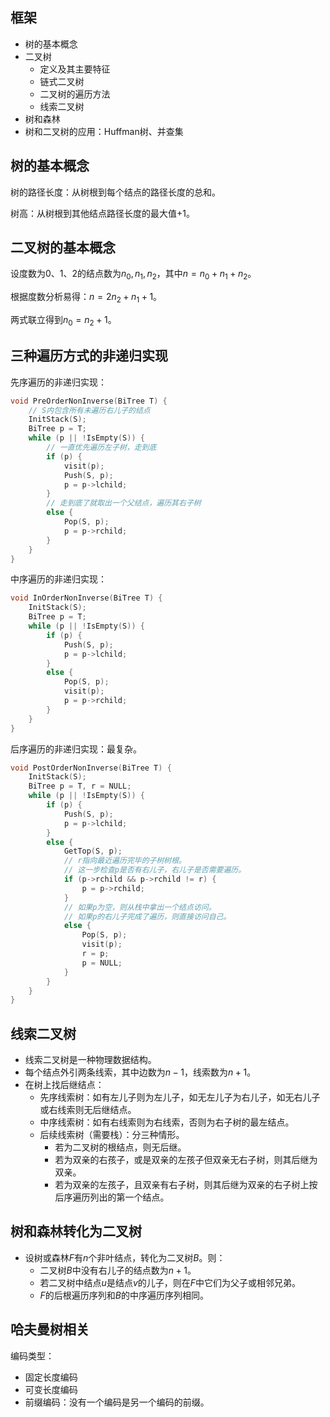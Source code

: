 
## 框架

- 树的基本概念
- 二叉树
	- 定义及其主要特征
	- 链式二叉树
	- 二叉树的遍历方法
	- 线索二叉树
- 树和森林
- 树和二叉树的应用：Huffman树、并查集

## 树的基本概念

树的路径长度：从树根到每个结点的路径长度的总和。

树高：从树根到其他结点路径长度的最大值+1。

## 二叉树的基本概念

设度数为0、1、2的结点数为$n_0,n_1,n_2$，其中$n=n_0+n_1+n_2$。

根据度数分析易得：$n=2n_2+n_1+1$。

两式联立得到$n_0=n_2+1$。

## 三种遍历方式的非递归实现

先序遍历的非递归实现：

```cpp
void PreOrderNonInverse(BiTree T) {
	// S内包含所有未遍历右儿子的结点
	InitStack(S);
	BiTree p = T;
	while (p || !IsEmpty(S)) {
		// 一直优先遍历左子树，走到底
		if (p) {
			visit(p);
			Push(S, p);
			p = p->lchild;
		}
		// 走到底了就取出一个父结点，遍历其右子树
		else {
			Pop(S, p);
			p = p->rchild;
		}
	}
}
```

中序遍历的非递归实现：

```cpp
void InOrderNonInverse(BiTree T) {
	InitStack(S);
	BiTree p = T;
	while (p || !IsEmpty(S)) {
		if (p) {
			Push(S, p);
			p = p->lchild;
		}
		else {
			Pop(S, p);
			visit(p);
			p = p->rchild;
		}
	}
}
```

后序遍历的非递归实现：最复杂。

```cpp
void PostOrderNonInverse(BiTree T) {
	InitStack(S);
	BiTree p = T, r = NULL;
	while (p || !IsEmpty(S)) {
		if (p) {
			Push(S, p);
			p = p->lchild;
		}
		else {
			GetTop(S, p);
			// r指向最近遍历完毕的子树树根。
			// 这一步检查p是否有右儿子，右儿子是否需要遍历。
			if (p->rchild && p->rchild != r) {
				p = p->rchild;
			}
			// 如果p为空，则从栈中拿出一个结点访问。
			// 如果p的右儿子完成了遍历，则直接访问自己。
			else {
				Pop(S, p);
				visit(p);
				r = p;
				p = NULL;
			}
		}
	}
}
```

## 线索二叉树

- 线索二叉树是一种物理数据结构。
- 每个结点外引两条线索，其中边数为$n-1$，线索数为$n+1$。
- 在树上找后继结点：
	- 先序线索树：如有左儿子则为左儿子，如无左儿子为右儿子，如无右儿子或右线索则无后继结点。
	- 中序线索树：如有右线索则为右线索，否则为右子树的最左结点。
	- 后续线索树（需要栈）：分三种情形。
		- 若为二叉树的根结点，则无后继。
		- 若为双亲的右孩子，或是双亲的左孩子但双亲无右子树，则其后继为双亲。
		- 若为双亲的左孩子，且双亲有右子树，则其后继为双亲的右子树上按后序遍历列出的第一个结点。

## 树和森林转化为二叉树

- 设树或森林$F$有$n$个非叶结点，转化为二叉树$B$。则：
	- 二叉树$B$中没有右儿子的结点数为$n+1$。
	- 若二叉树中结点$u$是结点$v$的儿子，则在$F$中它们为父子或相邻兄弟。
	- $F$的后根遍历序列和$B$的中序遍历序列相同。

## 哈夫曼树相关

编码类型：
- 固定长度编码
- 可变长度编码
- 前缀编码：没有一个编码是另一个编码的前缀。